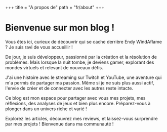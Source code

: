 +++
title = "A propos de"
path = "fr/about"
+++

# Bienvenue sur mon blog !

Vous êtes ici, curieux de découvrir qui se cache derrière Endy WindAflame ? Je suis ravi de vous accueillir !

De jour, je suis développeur, passionné par la création et la résolution de problèmes. Mais lorsque la nuit tombe, je deviens gamer, explorant des mondes virtuels et relevant de nouveaux défis.

J'ai une histoire avec le streaming sur Twitch et YouTube, une aventure qui m'a permis de partager ma passion. Même si je ne suis plus aussi actif, l'envie de créer et de connecter avec les autres reste intacte.

Ce blog est mon espace pour partager avec vous mes projets, mes réflexions, des analyses de jeux et bien plus encore. Préparez-vous à plonger dans un univers riche et varié !

Explorez les articles, découvrez mes reviews, et laissez-vous surprendre par mes projets ! Bienvenue dans ma communauté !